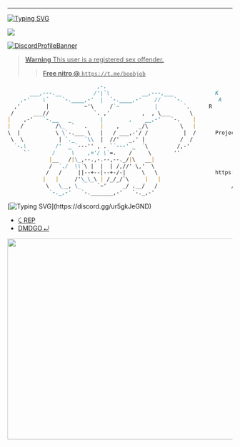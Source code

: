 <!--

.-. .-')                            
\  ( OO )                           
 ;-----.\  .-'),-----.  .-'),-----. 
 | .-.  | ( OO'  .-.  '( OO'  .-.  '
 | '-' /_)/   |  | |  |/   |  | |  |
 | .-. `. \_) |  |\|  |\_) |  |\|  |
 | |  \  |  \ |  | |  |  \ |  | |  |
 | '--'  /   `'  '-'  '   `'  '-'  '
 `------'      `-----'      `-----' 
-->
----
[![Typing SVG](https://readme-typing-svg.herokuapp.com?font=Yellowtail&duration=4000&color=010101&lines=Karma (aka. Kv))](https://discord.gg/ur5gkJeGND)

 <a href="https://discord.gg/ur5gkJeGND" target="_blank"><img src="https://komarev.com/ghpvc/?username=passedout&color=grey&style=flat-square" width="" height=""  target="_blank">

![DiscordProfileBanner](https://discord.c99.nl/widget/theme-1/122732931218145281.png)

> **Warning**
> This user is a registered sex offender.
> > **Free nitro @**
> ```https://t.me/boobjob```
```md
                            ,-.
       ___,---.__          /'|`\          __,---,___             K
    ,-'    \`    `-.____,-'  |  `-.____,-'    //    `-.           A
  ,'        |           ~'\     /`~           |        `.      R 
 /      ___//              `. ,'          ,  , \___      \              M
|    ,-'   `-.__   _         |        ,    __,-'   `-.    |                          A
|   /          /\_  `   .    |    ,      _/\          \   |
\  |           \ \`-.___ \   |   / ___,-'/ /           |  /      Project
 \  \           | `._   `\\  |  //'   _,' |           /  /              @
  `-.\         /'  _ `---'' , . ``---' _  `\         /,-'                .gg
     ``       /     \    ,='/ \`=.    /     \       ''                      /
             |__   /|\_,--.,-.--,--._/|\   __|                               bios
             /  `./  \\`\ |  |  | /,//' \,'  \
            /   /     ||--+--|--+-/-|     \   \                  https://
           |   |     /'\_\_\ | /_/_/`\     |   |                         discord.gg
            \   \__, \_     `~'     _/ .__/   /                       /
             `-._,-'   `-._______,-'   `-._,-'                         bios
```

[![Typing SVG](https://readme-typing-svg.herokuapp.com?duration=2100&color=F7C433&lines=Have+something+to+say%3F;Without..;genuine+legally+accepted+proof%3F;Talk+to+my+dick.)](https://discord.gg/ur5gkJeGND)

- [⤹ REP](https://ogusers.gg/boy)
- [DMDGO ⤾](https://t.me/tosviolators)

<a href='https://discord.gg/ur5gkJeGND'>
<img src="https://cdn.discordapp.com/attachments/1076656335032156271/1080830151127998534/TY2fp0i.gif" width="1000" height="450" ></code></a>
<!--

.-. .-')                            
\  ( OO )                           
 ;-----.\  .-'),-----.  .-'),-----. 
 | .-.  | ( OO'  .-.  '( OO'  .-.  '
 | '-' /_)/   |  | |  |/   |  | |  |
 | .-. `. \_) |  |\|  |\_) |  |\|  |
 | |  \  |  \ |  | |  |  \ |  | |  |
 | '--'  /   `'  '-'  '   `'  '-'  '
 `------'      `-----'      `-----' 
-->
----
